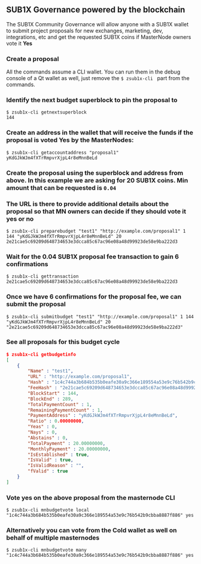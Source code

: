 ## SUB1X Governance powered by the blockchain

The SUB1X Community Governance will allow anyone with a SUB1X wallet to submit project proposals for new exchanges, marketing, dev, integrations, etc and get the requested SUB1X coins if MasterNode owners vote it **Yes**

### Create a proposal

All the commands assume a CLI wallet. You can run them in the debug console of a Qt wallet as well, just remove the `$ zsub1x-cli ` part from the commands.

### Identify the next budget superblock to pin the proposal to

```
$ zsub1x-cli getnextsuperblock
144
```

### Create an address in the wallet that will receive the funds if the proposal is voted Yes by the MasterNodes:
```
$ zsub1x-cli getaccountaddress "proposal1"
yKdGJkWJm4fXTrRmpvrXjpL4r8eMnnBeLd
```

### Create the proposal using the superblock and address from above. In this example we are asking for 20 SUB1X coins. Min amount that can be requested is `0.04`
### The URL is there to provide additional details about the proposal so that MN owners can decide if they should vote it yes or no
```
$ zsub1x-cli preparebudget "test1" "http://example.com/proposal1" 1 144 "yKdGJkWJm4fXTrRmpvrXjpL4r8eMnnBeLd" 20
2e21cae5c69209d648734653e3dcca85c67ac96e08a48d99923de58e9ba222d3
```

### Wait for the 0.04 SUB1X proposal fee transaction to gain 6 confirmations
```
$ zsub1x-cli gettransaction 2e21cae5c69209d648734653e3dcca85c67ac96e08a48d99923de58e9ba222d3
```

### Once we have 6 confirmations for the proposal fee, we can submit the proposal
```
$ zsub1x-cli submitbudget "test1" "http://example.com/proposal1" 1 144 "yKdGJkWJm4fXTrRmpvrXjpL4r8eMnnBeLd" 20 "2e21cae5c69209d648734653e3dcca85c67ac96e08a48d99923de58e9ba222d3"
```

### See all proposals for this budget cycle
```json
$ zsub1x-cli getbudgetinfo
[
    {
        "Name" : "test1",
        "URL" : "http://example.com/proposal1",
        "Hash" : "1c4c744a3b684b535b0eafe30a9c366e189554a53e9c76b542b9cbba8887f886",
        "FeeHash" : "2e21cae5c69209d648734653e3dcca85c67ac96e08a48d99923de58e9ba222d3",
        "BlockStart" : 144,
        "BlockEnd" : 289,
        "TotalPaymentCount" : 1,
        "RemainingPaymentCount" : 1,
        "PaymentAddress" : "yKdGJkWJm4fXTrRmpvrXjpL4r8eMnnBeLd",
        "Ratio" : 0.00000000,
        "Yeas" : 0,
        "Nays" : 0,
        "Abstains" : 0,
        "TotalPayment" : 20.00000000,
        "MonthlyPayment" : 20.00000000,
        "IsEstablished" : true,
        "IsValid" : true,
        "IsValidReason" : "",
        "fValid" : true
    }
]
```

### Vote yes on the above proposal from the masternode CLI
```
$ zsub1x-cli mnbudgetvote local "1c4c744a3b684b535b0eafe30a9c366e189554a53e9c76b542b9cbba8887f886" yes
```

### Alternatively you can vote from the Cold wallet as well on behalf of multiple masternodes
```
$ zsub1x-cli mnbudgetvote many "1c4c744a3b684b535b0eafe30a9c366e189554a53e9c76b542b9cbba8887f886" yes
```

